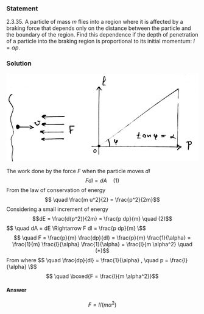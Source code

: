 ###  Statement 

$2.3.35.$ A particle of mass $m$ flies into a region where it is affected by a braking force that depends only on the distance between the particle and the boundary of the region. Find this dependence if the depth of penetration of a particle into the braking region is proportional to its initial momentum: $l = \alpha p$. 

### Solution

![ |858x392, 46%](../../img/2.3.35/2.3.35.jpg)

The work done by the force $F$ when the particle moves $dl$ $$F dl = dA \quad (1)$$ From the law of conservation of energy $$ \quad \frac{m u^2}{2} = \frac{p^2}{2m}$$ Considering a small increment of energy $$dE = \frac{d(p^2)}{2m} = \frac{p dp}{m} \quad (2)$$ $$ \quad dA = dE \Rightarrow F dl = \frac{p dp}{m} \\\$$ $$ \quad F = \frac{p}{m} \frac{dp}{dl} = \frac{p}{m} \frac{1}{\alpha} = \frac{1}{m} \frac{l}{\alpha} \frac{1}{\alpha} = \frac{l}{m \alpha^2} \quad (*)$$ From where $$ \quad \frac{dp}{dl} = \frac{1}{\alpha} , \quad p = \frac{l}{\alpha} \\\$$ $$ \quad \boxed{F = \frac{l}{m \alpha^2}}$$ 

#### Answer

$$F={l}/{(m \alpha^2)}$$ 
